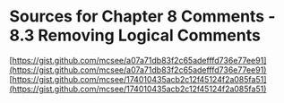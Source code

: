 # Sources for Chapter 8 Comments - 8.3 Removing Logical Comments

[https://gist.github.com/mcsee/a07a71db83f2c65adefffd736e77ee91](https://gist.github.com/mcsee/a07a71db83f2c65adefffd736e77ee91)
[https://gist.github.com/mcsee/174010435acb2c12f45124f2a085fa51](https://gist.github.com/mcsee/174010435acb2c12f45124f2a085fa51)